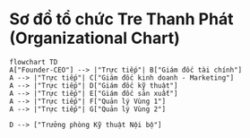 # Sơ đồ tổ chức Tre Thanh Phát (Organizational Chart)

```mermaid
flowchart TD
A["Founder-CEO"] --> |"Trực tiếp"| B["Giám đốc tài chính"]
A --> |"Trực tiếp"| C["Giám đốc kinh doanh - Marketing"]
A --> |"Trực tiếp"| D["Giám đốc kỹ thuật"]
A --> |"Trực tiếp"| E["Giám đốc sản xuất"]
A --> |"Trực tiếp"| F["Quản lý Vùng 1"]
A --> |"Trực tiếp"| G["Quản lý Vùng 2"]

D --> ["Trưởng phòng Kỹ thuật Nội bộ"]

```
